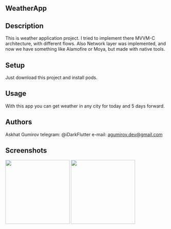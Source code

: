 ## WeatherApp

## Description
This is weather application project. I tried to implement there MVVM-C architecture, with different flows. Also Network layer was implemented, and now we have something like Alamofire or Moya, but made with native tools.

## Setup
Just download this project and install pods.

## Usage
With this app you can get weather in any city for today and 5 days forward.

## Authors
Askhat Gumirov telegram: @iDarkFlutter e-mail: agumirov.dev@gmail.com

## Screenshots
<div>
<img src="https://github.com/agumirov/WeatherApp/assets/130672296/996c80d5-f360-4ad8-b36d-30c24ffe4a75" width="200" />
<img src="https://github.com/agumirov/WeatherApp/assets/130672296/a7b5e59d-e225-43bb-9bf1-e912786e841d" width="200" />
</div>
